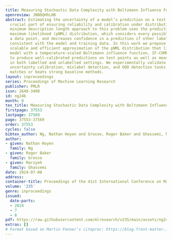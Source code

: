 ```yaml
---
title: Measuring Stochastic Data Complexity with Boltzmann Influence Functions
openreview: JNN6QHhLHB
abstract: Estimating the uncertainty of a model’s prediction on a test point is a
  crucial part of ensuring reliability and calibration under distribution shifts.A
  minimum description length approach to this problem uses the predictive normalized
  maximum likelihood (pNML) distribution, which considers every possible label for
  a data point, and decreases confidence in a prediction if other labels are also
  consistent with the model and training data. In this work we propose IF-COMP, a
  scalable and efficient approximation of the pNML distribution that linearizes the
  model with a temperature-scaled Boltzmann influence function. IF-COMP can be used
  to produce well-calibrated predictions on test points as well as measure complexity
  in both labelled and unlabelled settings. We experimentally validate IF-COMP on
  uncertainty calibration, mislabel detection, and OOD detection tasks, where it consistently
  matches or beats strong baseline methods.
layout: inproceedings
series: Proceedings of Machine Learning Research
publisher: PMLR
issn: 2640-3498
id: ng24b
month: 0
tex_title: Measuring Stochastic Data Complexity with Boltzmann Influence Functions
firstpage: 37553
lastpage: 37569
page: 37553-37569
order: 37553
cycles: false
bibtex_author: Ng, Nathan Hoyen and Grosse, Roger Baker and Ghassemi, Marzyeh
author:
- given: Nathan Hoyen
  family: Ng
- given: Roger Baker
  family: Grosse
- given: Marzyeh
  family: Ghassemi
date: 2024-07-08
address:
container-title: Proceedings of the 41st International Conference on Machine Learning
volume: '235'
genre: inproceedings
issued:
  date-parts:
  - 2024
  - 7
  - 8
pdf: https://raw.githubusercontent.com/mlresearch/v235/main/assets/ng24b/ng24b.pdf
extras: []
# Format based on Martin Fenner's citeproc: https://blog.front-matter.io/posts/citeproc-yaml-for-bibliographies/
---
```

